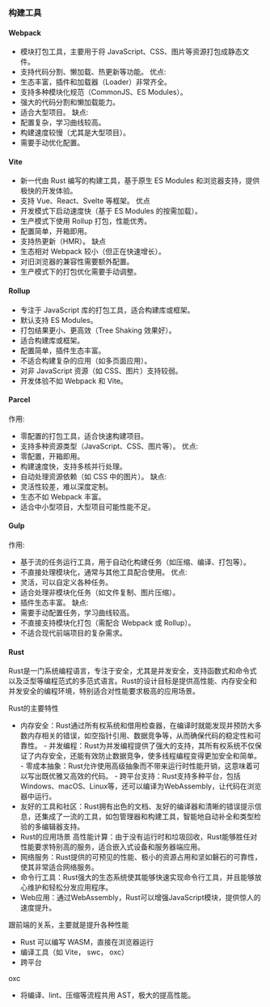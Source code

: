 ### 构建工具
#### Webpack
- 模块打包工具，主要用于将 JavaScript、CSS、图片等资源打包成静态文件。
- 支持代码分割、懒加载、热更新等功能。
优点:
- 生态丰富，插件和加载器（Loader）非常齐全。
- 支持多种模块化规范（CommonJS、ES Modules）。
- 强大的代码分割和懒加载能力。
- 适合大型项目。
缺点:
- 配置复杂，学习曲线较高。
- 构建速度较慢（尤其是大型项目）。
- 需要手动优化配置。
#### Vite
- 新一代由 Rust 编写的构建工具，基于原生 ES Modules 和浏览器支持，提供极快的开发体验。
- 支持 Vue、React、Svelte 等框架。
优点
- 开发模式下启动速度快（基于 ES Modules 的按需加载）。
- 生产模式下使用 Rollup 打包，性能优秀。
- 配置简单，开箱即用。
- 支持热更新（HMR）。
缺点
- 生态相对 Webpack 较小（但正在快速增长）。
- 对旧浏览器的兼容性需要额外配置。
- 生产模式下的打包优化需要手动调整。
#### Rollup
- 专注于 JavaScript 库的打包工具，适合构建库或框架。
- 默认支持 ES Modules。
- 打包结果更小、更高效（Tree Shaking 效果好）。
- 适合构建库或框架。
- 配置简单，插件生态丰富。
- 不适合构建复杂的应用（如多页面应用）。
- 对非 JavaScript 资源（如 CSS、图片）支持较弱。
- 开发体验不如 Webpack 和 Vite。
#### Parcel
作用:
- 零配置的打包工具，适合快速构建项目。
- 支持多种资源类型（JavaScript、CSS、图片等）。
优点:
- 零配置，开箱即用。
- 构建速度快，支持多核并行处理。
- 自动处理资源依赖（如 CSS 中的图片）。
缺点:
- 灵活性较差，难以深度定制。
- 生态不如 Webpack 丰富。
- 适合中小型项目，大型项目可能性能不足。
#### Gulp
作用:
- 基于流的任务运行工具，用于自动化构建任务（如压缩、编译、打包等）。
- 不直接处理模块化，通常与其他工具配合使用。
优点:
- 灵活，可以自定义各种任务。
- 适合处理非模块化任务（如文件复制、图片压缩）。
- 插件生态丰富。
缺点:
- 需要手动配置任务，学习曲线较高。
- 不直接支持模块化打包（需配合 Webpack 或 Rollup）。
- 不适合现代前端项目的复杂需求。
#### Rust
‌Rust是一门系统编程语言，专注于安全，尤其是并发安全，支持函数式和命令式以及泛型等编程范式的多范式语言‌。Rust的设计目标是提供高性能、内存安全和并发安全的编程环境，特别适合对性能要求极高的应用场景。

Rust的主要特性
- ‌内存安全‌：Rust通过所有权系统和借用检查器，在编译时就能发现并预防大多数内存相关的错误，如空指针引用、数据竞争等，从而确保代码的稳定性和可靠性。
‌- 并发编程‌：Rust为并发编程提供了强大的支持，其所有权系统不仅保证了内存安全，还能有效防止数据竞争，使多线程编程变得更加安全和简单。
‌- 零成本抽象‌：Rust允许使用高级抽象而不带来运行时性能开销，这意味着可以写出既优雅又高效的代码。
‌- 跨平台支持‌：Rust支持多种平台，包括Windows、macOS、Linux等，还可以编译为WebAssembly，让代码在浏览器中运行。
- ‌友好的工具和社区‌：Rust拥有出色的文档、友好的编译器和清晰的错误提示信息，还集成了一流的工具，如包管理器和构建工具，智能地自动补全和类型检验的多编辑器支持。
- Rust的应用场景
‌高性能计算‌：由于没有运行时和垃圾回收，Rust能够胜任对性能要求特别高的服务，适合嵌入式设备和服务器端应用。
- ‌网络服务‌：Rust提供的可预见的性能、极小的资源占用和坚如磐石的可靠性，使其非常适合网络服务。
- ‌命令行工具‌：Rust强大的生态系统使其能够快速实现命令行工具，并且能够放心维护和轻松分发应用程序。
- ‌Web应用‌：通过WebAssembly，Rust可以增强JavaScript模块，提供惊人的速度提升。

跟前端的关系，主要就是提升各种性能

- Rust 可以编写 WASM，直接在浏览器运行
- 编译工具（如 Vite， swc， oxc）
- 跨平台

oxc
- 将编译、lint、压缩等流程共用 AST，极大的提高性能。